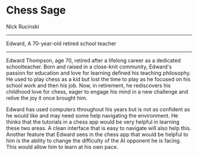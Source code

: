 
# Chess Sage
Nick Rucinski

___
Edward, A 70-year-old retired school teacher
___
Edward Thompson, age 70, retired after a lifelong career as a dedicated schoolteacher. Born and raised in a close-knit
community, Edward's passion for education and love for learning defined his teaching philosophy. He used to play chess
as a kid but lost the time to play as he focused on his school work and then his job. Now, in retirement, he rediscovers
his childhood love for chess, eager to engage his mind in a new challenge and relive the joy it once brought him.

Edward has used computers throughout his years but is not as confident as he would like and may need some help
navigating the environment. He thinks that the tutorials in a chess app would be very helpful in learning these two
areas. A clean interface that is easy to navigate will also help this. Another feature that Edward sees in the chess
app that would be helpful to him is the ability to change the difficulty of the AI opponent he is facing. This would
allow him to learn at his own pace.